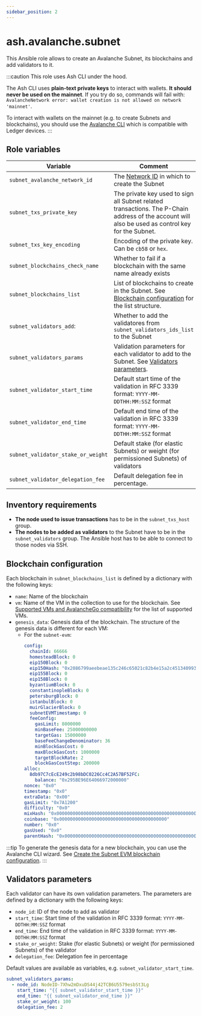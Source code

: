 ```yaml
---
sidebar_position: 2
---
```


# ash.avalanche.subnet

This Ansible role allows to create an Avalanche Subnet, its blockchains and add validators to it.

:::caution
This role uses Ash CLI under the hood.

The Ash CLI uses **plain-text private keys** to interact with wallets. **It should never be used on the mainnet**. If you try do so, commands will fail with: `AvalancheNetwork error: wallet creation is not allowed on network 'mainnet'`.

To interact with wallets on the mainnet (e.g. to create Subnets and blockchains), you should use the [Avalanche CLI](https://docs.avax.network/subnets/create-a-mainnet-subnet) which is compatible with Ledger devices.
:::

## Role variables

| Variable                           | Comment                                                                                                                                           | Default value                                                  |
| ---------------------------------- | ------------------------------------------------------------------------------------------------------------------------------------------------- | -------------------------------------------------------------- |
| `subnet_avalanche_network_id`      | The [Network ID](https://docs.avax.network/build/references/avalanchego-config-flags/#network-id) in which to create the Subnet                   | `local`                                                        |
| `subnet_txs_private_key`           | The private key used to sign all Subnet related transactions. The P-Chain address of the account will also be used as control key for the Subnet. | `PrivateKey-ewoqjP7PxY4yr3iLTpLisriqt94hdyDFNgchSxGGztUrTXtNN` |
| `subnet_txs_key_encoding`          | Encoding of the private key. Can be `cb58` or `hex`.                                                                                              | `cb58`                                                         |
| `subnet_blockchains_check_name`    | Whether to fail if a blockchain with the same name already exists                                                                                 | `true`                                                         |
| `subnet_blockchains_list`          | List of blockchains to create in the Subnet. See [Blockchain configuration](#blockchain-configuration) for the list structure.                    | NA                                                             |
| `subnet_validators_add`:           | Whether to add the validatores from `subnet_validators_ids_list` to the Subnet                                                                    | `true`                                                         |
| `subnet_validators_params`         | Validation parameters for each validator to add to the Subnet. See [Validators parameters](#validators-parameters).                               | `[]`                                                           |
| `subnet_validator_start_time`      | Default start time of the validation in RFC 3339 format: `YYYY-MM-DDTHH:MM:SSZ` format                                                            | 2 min from now                                                 |
| `subnet_validator_end_time`        | Default end time of the validation in RFC 3339 format: `YYYY-MM-DDTHH:MM:SSZ` format                                                              | 1 week from now                                                |
| `subnet_validator_stake_or_weight` | Default stake (for elastic Subnets) or weight (for permissioned Subnets) of validators                                                            | `100`                                                          |
| `subnet_validator_delegation_fee`  | Default delegation fee in percentage.                                                                                                             | `2`                                                            |

## Inventory requirements

- **The node used to issue transactions** has to be in the `subnet_txs_host` group.
- **The nodes to be added as validators** to the Subnet have to be in the `subnet_validators` group. The Ansible host has to be able to connect to those nodes via SSH.

## Blockchain configuration

Each blockchain in `subnet_blockchains_list` is defined by a dictionary with the following keys:

- `name`: Name of the blockchain
- `vm`: Name of the VM in the collection to use for the blockchain. See [Supported VMs and AvalancheGo compatibility](/docs/toolkit/ansible-avalanche-collection/reference/roles/avalanche-node#supported-vms-and-avalanchego-compatibility) for the list of supported VMs.
- `genesis_data`: Genesis data of the blockchain. The structure of the genesis data is different for each VM:
  - For the `subnet-evm`:
    ```yaml
    config:
      chainId: 66666
      homesteadBlock: 0
      eip150Block: 0
      eip150Hash: "0x2086799aeebeae135c246c65021c82b4e15a2c451340993aacfd2751886514f0"
      eip155Block: 0
      eip158Block: 0
      byzantiumBlock: 0
      constantinopleBlock: 0
      petersburgBlock: 0
      istanbulBlock: 0
      muirGlacierBlock: 0
      subnetEVMTimestamp: 0
      feeConfig:
        gasLimit: 8000000
        minBaseFee: 25000000000
        targetGas: 15000000
        baseFeeChangeDenominator: 36
        minBlockGasCost: 0
        maxBlockGasCost: 1000000
        targetBlockRate: 2
        blockGasCostStep: 200000
    alloc:
      8db97C7cEcE249c2b98bDC0226Cc4C2A57BF52FC:
        balance: "0x295BE96E64066972000000"
    nonce: "0x0"
    timestamp: "0x0"
    extraData: "0x00"
    gasLimit: "0x7A1200"
    difficulty: "0x0"
    mixHash: "0x0000000000000000000000000000000000000000000000000000000000000000"
    coinbase: "0x0000000000000000000000000000000000000000"
    number: "0x0"
    gasUsed: "0x0"
    parentHash: "0x0000000000000000000000000000000000000000000000000000000000000000"
    ```

:::tip
To generate the genesis data for a new blockchain, you can use the Avalanche CLI wizard. See [Create the Subnet EVM blockchain configuration](/docs/toolkit/ash-cli/tutorials/local-subnet#create-the-subnet-evm-blockchain-configuration).
:::

## Validators parameters

Each validator can have its own validation parameters. The parameters are defined by a dictionary with the following keys:

- `node_id`: ID of the node to add as validator
- `start_time`: Start time of the validation in RFC 3339 format: `YYYY-MM-DDTHH:MM:SSZ` format
- `end_time`: End time of the validation in RFC 3339 format: `YYYY-MM-DDTHH:MM:SSZ` format
- `stake_or_weight`: Stake (for elastic Subnets) or weight (for permissioned Subnets) of the validator
- `delegation_fee`: Delegation fee in percentage

Default values are available as variables, e.g. `subnet_validator_start_time`.

```yaml
subnet_validators_params:
  - node_id: NodeID-7Xhw2mDxuDS44j42TCB6U5579esbSt3Lg
    start_time: "{{ subnet_validator_start_time }}"
    end_time: "{{ subnet_validator_end_time }}"
    stake_or_weight: 100
    delegation_fee: 2
```
